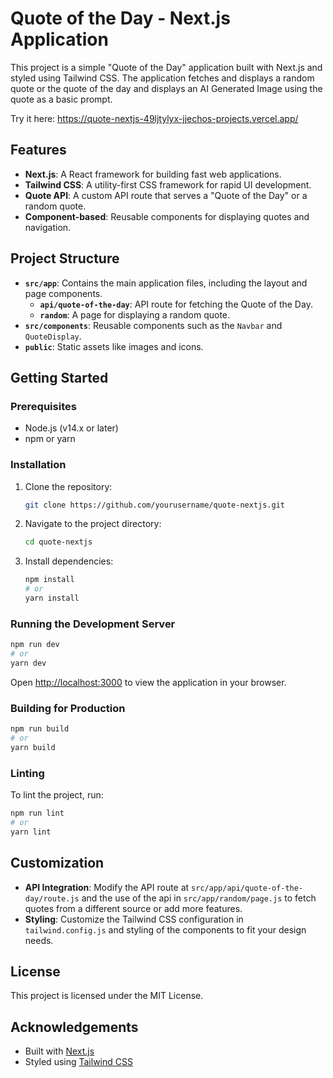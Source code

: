 
# Quote of the Day - Next.js Application

This project is a simple "Quote of the Day" application built with Next.js and styled using Tailwind CSS. The application fetches and displays a random quote or the quote of the day and displays an AI Generated Image using the quote as a basic prompt.

Try it here: https://quote-nextjs-49ljtylyx-jjechos-projects.vercel.app/

## Features

- **Next.js**: A React framework for building fast web applications.
- **Tailwind CSS**: A utility-first CSS framework for rapid UI development.
- **Quote API**: A custom API route that serves a "Quote of the Day" or a random quote.
- **Component-based**: Reusable components for displaying quotes and navigation.

## Project Structure

- **`src/app`**: Contains the main application files, including the layout and page components.
  - **`api/quote-of-the-day`**: API route for fetching the Quote of the Day.
  - **`random`**: A page for displaying a random quote.
- **`src/components`**: Reusable components such as the `Navbar` and `QuoteDisplay`.
- **`public`**: Static assets like images and icons.

## Getting Started

### Prerequisites

- Node.js (v14.x or later)
- npm or yarn

### Installation

1. Clone the repository:
    ```bash
    git clone https://github.com/yourusername/quote-nextjs.git
    ```
2. Navigate to the project directory:
    ```bash
    cd quote-nextjs
    ```
3. Install dependencies:
    ```bash
    npm install
    # or
    yarn install
    ```

### Running the Development Server

```bash
npm run dev
# or
yarn dev
```

Open [http://localhost:3000](http://localhost:3000) to view the application in your browser.

### Building for Production

```bash
npm run build
# or
yarn build
```

### Linting

To lint the project, run:

```bash
npm run lint
# or
yarn lint
```

## Customization

- **API Integration**: Modify the API route at `src/app/api/quote-of-the-day/route.js` and the use of the api in `src/app/random/page.js` to fetch quotes from a different source or add more features.
- **Styling**: Customize the Tailwind CSS configuration in `tailwind.config.js` and styling of the components to fit your design needs.

## License

This project is licensed under the MIT License.

## Acknowledgements

- Built with [Next.js](https://nextjs.org/)
- Styled using [Tailwind CSS](https://tailwindcss.com/)
